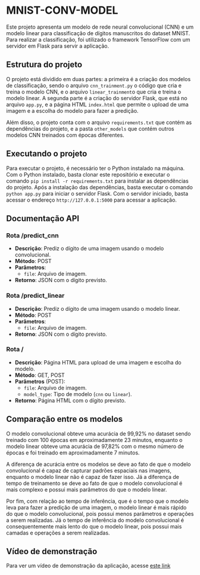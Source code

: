 # MNIST-CONV-MODEL

Este projeto apresenta um modelo de rede neural convolucional (CNN) e um modelo linear para classificação de dígitos manuscritos do dataset MNIST. Para realizar a classificação, foi utilizado o framework TensorFlow com um servidor em Flask para servir a aplicação.

## Estrutura do projeto

O projeto está dividido em duas partes: a primeira é a criação dos modelos de classificação, sendo o arquivo `cnn_trainment.py` o código que cria e treina o modelo CNN, e o arquivo `linear_trainment`o que cria e treina o modelo linear. A segunda parte é a criação do servidor Flask, que está no arquivo `app.py`, e a página HTML `index.html` que permite o upload de uma imagem e a escolha do modelo para fazer a predição. <br>

Além disso, o projeto conta com o arquivo `requirements.txt` que contém as dependências do projeto, e a pasta `other_models` que contém outros modelos CNN treinados com épocas diferentes.

## Executando o projeto

Para executar o projeto, é necessário ter o Python instalado na máquina. Com o Python instalado, basta clonar este repositório e executar o comando `pip install -r requirements.txt` para instalar as dependências do projeto. Após a instalação das dependências, basta executar o comando `python app.py` para iniciar o servidor Flask. Com o servidor iniciado, basta acessar o endereço `http://127.0.0.1:5000` para acessar a aplicação.

## Documentação API

### Rota /predict_cnn

- **Descrição**: Prediz o dígito de uma imagem usando o modelo convolucional.
- **Método**: POST
- **Parâmetros**:
  - `file`: Arquivo de imagem.
- **Retorno**: JSON com o dígito previsto.

### Rota /predict_linear

- **Descrição**: Prediz o dígito de uma imagem usando o modelo linear.
- **Método**: POST
- **Parâmetros**:
  - `file`: Arquivo de imagem.
- **Retorno**: JSON com o dígito previsto.

### Rota /

- **Descrição**: Página HTML para upload de uma imagem e escolha do modelo.
- **Método**: GET, POST
- **Parâmetros** (POST):
  - `file`: Arquivo de imagem.
  - `model_type`: Tipo de modelo (`cnn` ou `linear`).
- **Retorno**: Página HTML com o dígito previsto.

## Comparação entre os modelos

O modelo convolucional obteve uma acurácia de 99,92% no dataset sendo treinado com 100 épocas em aproximadamente 23 minutos, enquanto o modelo linear obteve uma acurácia de 97,82% com o mesmo número de épocas e foi treinado em aproximadamente 7 minutos. 

A diferença de acurácia entre os modelos se deve ao fato de que o modelo convolucional é capaz de capturar padrões espaciais nas imagens, enquanto o modelo linear não é capaz de fazer isso. Já a diferença de tempo de treinamento se deve ao fato de que o modelo convolucional é mais complexo e possui mais parâmetros do que o modelo linear.

Por fim, com relação ao tempo de inferência, que é o tempo que o modelo leva para fazer a predição de uma imagem, o modelo linear é mais rápido do que o modelo convolucional, pois possui menos parâmetros e operações a serem realizadas. Já o tempo de inferência do modelo convolucional é consequentemente mais lento do que o modelo linear, pois possui mais camadas e operações a serem realizadas.

## Vídeo de demonstração

Para ver um vídeo de demonstração da aplicação, acesse [este link](https://youtu.be/jop9_6xGU2A)